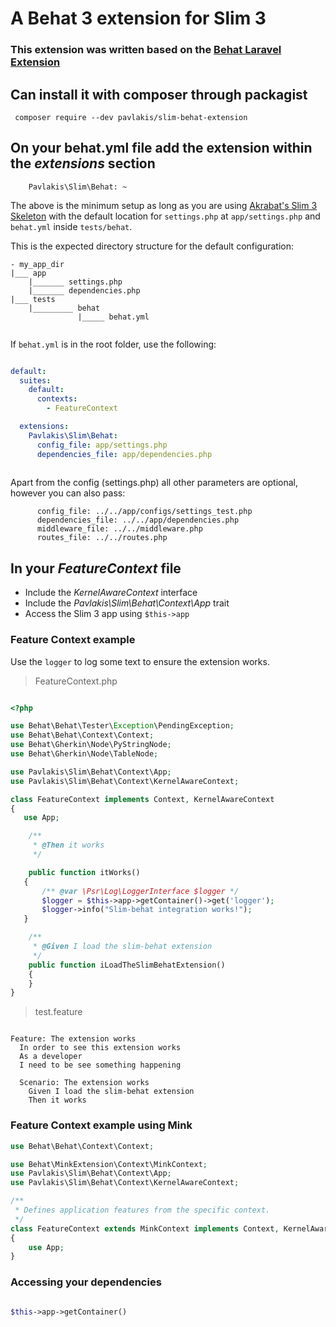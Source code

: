 # A Behat 3 extension for Slim 3

### This extension was written based on the [Behat Laravel Extension](https://github.com/laracasts/Behat-Laravel-Extension)

## Can install it with composer through packagist

```
 composer require --dev pavlakis/slim-behat-extension
```

## On your behat.yml file add the extension within the _extensions_ section

```
    Pavlakis\Slim\Behat: ~
```

The above is the minimum setup as long as you are using [Akrabat's Slim 3 Skeleton](https://github.com/akrabat/slim3-skeleton) with the default location for `settings.php` at `app/settings.php` and `behat.yml` inside `tests/behat`.

This is the expected directory structure for the default configuration:

```
- my_app_dir
|___ app
    |_______ settings.php
    |_______ dependencies.php
|___ tests
    |_________ behat
    	       |_____ behat.yml


```

If `behat.yml` is in the root folder, use the following:

```yml

default:
  suites:
    default:
      contexts:
        - FeatureContext

  extensions:
    Pavlakis\Slim\Behat:
      config_file: app/settings.php
      dependencies_file: app/dependencies.php
      
```

Apart from the config (settings.php) all other parameters are optional, however you can also pass:

```
      config_file: ../../app/configs/settings_test.php
      dependencies_file: ../../app/dependencies.php
      middleware_file: ../../middleware.php
      routes_file: ../../routes.php
```

## In your *FeatureContext* file

* Include the _KernelAwareContext_ interface
* Include the _Pavlakis\Slim\Behat\Context\App_ trait
* Access the Slim 3 app using `$this->app`


### Feature Context example

Use the `logger` to log some text to ensure the extension works.

> FeatureContext.php

```php

<?php

use Behat\Behat\Tester\Exception\PendingException;
use Behat\Behat\Context\Context;
use Behat\Gherkin\Node\PyStringNode;
use Behat\Gherkin\Node\TableNode;

use Pavlakis\Slim\Behat\Context\App;
use Pavlakis\Slim\Behat\Context\KernelAwareContext;

class FeatureContext implements Context, KernelAwareContext
{
   use App;

    /**
     * @Then it works
     */

    public function itWorks()
   {
       /** @var \Psr\Log\LoggerInterface $logger */
       $logger = $this->app->getContainer()->get('logger');
       $logger->info("Slim-behat integration works!");
   }

    /**
     * @Given I load the slim-behat extension
     */
    public function iLoadTheSlimBehatExtension()
    {
    }
}

```

> test.feature

```gherkin

Feature: The extension works
  In order to see this extension works
  As a developer
  I need to be see something happening 

  Scenario: The extension works
    Given I load the slim-behat extension
    Then it works

```

### Feature Context example using Mink

```php
use Behat\Behat\Context\Context;

use Behat\MinkExtension\Context\MinkContext;
use Pavlakis\Slim\Behat\Context\App;
use Pavlakis\Slim\Behat\Context\KernelAwareContext;

/**
 * Defines application features from the specific context.
 */
class FeatureContext extends MinkContext implements Context, KernelAwareContext
{
    use App;
}

```

### Accessing your dependencies

```php

$this->app->getContainer()

```

